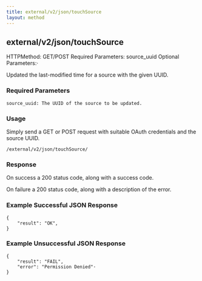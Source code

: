 ```yaml
---
title: external/v2/json/touchSource
layout: method
---
```

## external/v2/json/touchSource

HTTPMethod: GET/POST
Required Parameters: source_uuid
Optional Parameters:·

Updated the last-modified time for a source with the given UUID.

### Required Parameters

    source_uuid: The UUID of the source to be updated.

### Usage

Simply send a GET or POST request with suitable OAuth credentials and the source UUID.

`/external/v2/json/touchSource/`

### Response

On success a 200 status code, along with a success code.

On failure a 200 status code, along with a description of the error.

### Example Successful JSON Response

    {
        "result": "OK",
    }

### Example Unsuccessful JSON Response

    {
        "result": "FAIL",
        "error": "Permission Denied"·
    }
